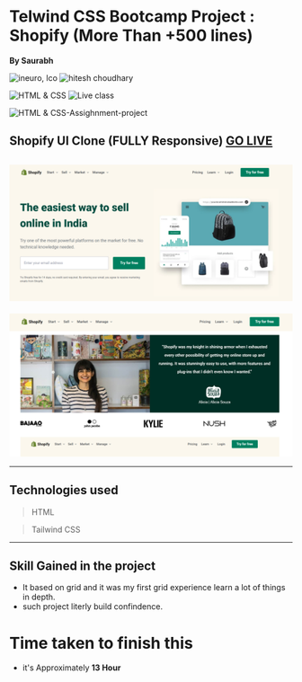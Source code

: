 
# Telwind CSS Bootcamp Project : Shopify (More Than +500 lines)
**By  Saurabh**

![ineuro, lco](https://img.shields.io/badge/iNeuron-LCO-green)
![hitesh choudhary](https://img.shields.io/badge/Hitesh--Choudhary-Full--stack--JS--bootcamp-red)

![HTML & CSS](https://img.shields.io/badge/HTML-CSS-orange)
![Live class](https://img.shields.io/badge/LIVE--CLASS-PROJECT--2-lightgrey)

![HTML & CSS-Assighnment-project](https://img.shields.io/badge/HTML--TailwindCSS-Shopify--Clone-orange)

## Shopify UI Clone (FULLY Responsive) [GO LIVE]()

![website](./Assets/Scrrenshot.png)
---
![website](./Assets/Screenshot%202022-08-24%20084927.png)



---
## Technologies used

> HTML

> Tailwind CSS  
---
## **Skill Gained in the project**
- It based on grid and it was my first grid experience learn a lot of things in depth.
- such project literly build confindence.

# Time taken to finish this
- it's Approximately **13 Hour** 





